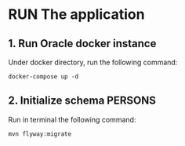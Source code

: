 # RUN The application

## 1. Run Oracle docker instance
Under docker directory, run the following command:
```shell
docker-compose up -d
```

## 2. Initialize schema PERSONS
Run in terminal the following command:
```shell
mvn flyway:migrate
```



